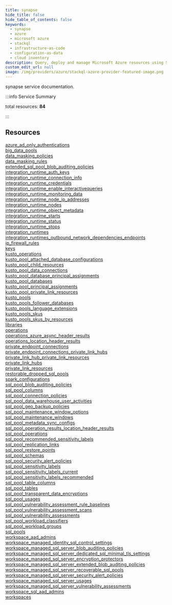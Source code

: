 ```yaml
---
title: synapse
hide_title: false
hide_table_of_contents: false
keywords:
  - synapse
  - azure
  - microsoft azure
  - stackql
  - infrastructure-as-code
  - configuration-as-data
  - cloud inventory
description: Query, deploy and manage Microsoft Azure resources using SQL
custom_edit_url: null
image: /img/providers/azure/stackql-azure-provider-featured-image.png
---
```


synapse service documentation.

:::info Service Summary

<div class="row">
<div class="providerDocColumn">
<span>total resources:&nbsp;<b>84</b></span><br />
</div>
</div>

:::

## Resources
<div class="row">
<div class="providerDocColumn">
<a href="/providers/azure/synapse/azure_ad_only_authentications/">azure_ad_only_authentications</a><br />
<a href="/providers/azure/synapse/big_data_pools/">big_data_pools</a><br />
<a href="/providers/azure/synapse/data_masking_policies/">data_masking_policies</a><br />
<a href="/providers/azure/synapse/data_masking_rules/">data_masking_rules</a><br />
<a href="/providers/azure/synapse/extended_sql_pool_blob_auditing_policies/">extended_sql_pool_blob_auditing_policies</a><br />
<a href="/providers/azure/synapse/integration_runtime_auth_keys/">integration_runtime_auth_keys</a><br />
<a href="/providers/azure/synapse/integration_runtime_connection_info/">integration_runtime_connection_info</a><br />
<a href="/providers/azure/synapse/integration_runtime_credentials/">integration_runtime_credentials</a><br />
<a href="/providers/azure/synapse/integration_runtime_enable_interactivequeries/">integration_runtime_enable_interactivequeries</a><br />
<a href="/providers/azure/synapse/integration_runtime_monitoring_data/">integration_runtime_monitoring_data</a><br />
<a href="/providers/azure/synapse/integration_runtime_node_ip_addresses/">integration_runtime_node_ip_addresses</a><br />
<a href="/providers/azure/synapse/integration_runtime_nodes/">integration_runtime_nodes</a><br />
<a href="/providers/azure/synapse/integration_runtime_object_metadata/">integration_runtime_object_metadata</a><br />
<a href="/providers/azure/synapse/integration_runtime_starts/">integration_runtime_starts</a><br />
<a href="/providers/azure/synapse/integration_runtime_status/">integration_runtime_status</a><br />
<a href="/providers/azure/synapse/integration_runtime_stops/">integration_runtime_stops</a><br />
<a href="/providers/azure/synapse/integration_runtimes/">integration_runtimes</a><br />
<a href="/providers/azure/synapse/integration_runtimes_outbound_network_dependencies_endpoints/">integration_runtimes_outbound_network_dependencies_endpoints</a><br />
<a href="/providers/azure/synapse/ip_firewall_rules/">ip_firewall_rules</a><br />
<a href="/providers/azure/synapse/keys/">keys</a><br />
<a href="/providers/azure/synapse/kusto_operations/">kusto_operations</a><br />
<a href="/providers/azure/synapse/kusto_pool_attached_database_configurations/">kusto_pool_attached_database_configurations</a><br />
<a href="/providers/azure/synapse/kusto_pool_child_resources/">kusto_pool_child_resources</a><br />
<a href="/providers/azure/synapse/kusto_pool_data_connections/">kusto_pool_data_connections</a><br />
<a href="/providers/azure/synapse/kusto_pool_database_principal_assignments/">kusto_pool_database_principal_assignments</a><br />
<a href="/providers/azure/synapse/kusto_pool_databases/">kusto_pool_databases</a><br />
<a href="/providers/azure/synapse/kusto_pool_principal_assignments/">kusto_pool_principal_assignments</a><br />
<a href="/providers/azure/synapse/kusto_pool_private_link_resources/">kusto_pool_private_link_resources</a><br />
<a href="/providers/azure/synapse/kusto_pools/">kusto_pools</a><br />
<a href="/providers/azure/synapse/kusto_pools_follower_databases/">kusto_pools_follower_databases</a><br />
<a href="/providers/azure/synapse/kusto_pools_language_extensions/">kusto_pools_language_extensions</a><br />
<a href="/providers/azure/synapse/kusto_pools_skus/">kusto_pools_skus</a><br />
<a href="/providers/azure/synapse/kusto_pools_skus_by_resources/">kusto_pools_skus_by_resources</a><br />
<a href="/providers/azure/synapse/libraries/">libraries</a><br />
<a href="/providers/azure/synapse/operations/">operations</a><br />
<a href="/providers/azure/synapse/operations_azure_async_header_results/">operations_azure_async_header_results</a><br />
<a href="/providers/azure/synapse/operations_location_header_results/">operations_location_header_results</a><br />
<a href="/providers/azure/synapse/private_endpoint_connections/">private_endpoint_connections</a><br />
<a href="/providers/azure/synapse/private_endpoint_connections_private_link_hubs/">private_endpoint_connections_private_link_hubs</a><br />
<a href="/providers/azure/synapse/private_link_hub_private_link_resources/">private_link_hub_private_link_resources</a><br />
<a href="/providers/azure/synapse/private_link_hubs/">private_link_hubs</a><br />
<a href="/providers/azure/synapse/private_link_resources/">private_link_resources</a>
</div>
<div class="providerDocColumn">
<a href="/providers/azure/synapse/restorable_dropped_sql_pools/">restorable_dropped_sql_pools</a><br />
<a href="/providers/azure/synapse/spark_configurations/">spark_configurations</a><br />
<a href="/providers/azure/synapse/sql_pool_blob_auditing_policies/">sql_pool_blob_auditing_policies</a><br />
<a href="/providers/azure/synapse/sql_pool_columns/">sql_pool_columns</a><br />
<a href="/providers/azure/synapse/sql_pool_connection_policies/">sql_pool_connection_policies</a><br />
<a href="/providers/azure/synapse/sql_pool_data_warehouse_user_activities/">sql_pool_data_warehouse_user_activities</a><br />
<a href="/providers/azure/synapse/sql_pool_geo_backup_policies/">sql_pool_geo_backup_policies</a><br />
<a href="/providers/azure/synapse/sql_pool_maintenance_window_options/">sql_pool_maintenance_window_options</a><br />
<a href="/providers/azure/synapse/sql_pool_maintenance_windows/">sql_pool_maintenance_windows</a><br />
<a href="/providers/azure/synapse/sql_pool_metadata_sync_configs/">sql_pool_metadata_sync_configs</a><br />
<a href="/providers/azure/synapse/sql_pool_operation_results_location_header_results/">sql_pool_operation_results_location_header_results</a><br />
<a href="/providers/azure/synapse/sql_pool_operations/">sql_pool_operations</a><br />
<a href="/providers/azure/synapse/sql_pool_recommended_sensitivity_labels/">sql_pool_recommended_sensitivity_labels</a><br />
<a href="/providers/azure/synapse/sql_pool_replication_links/">sql_pool_replication_links</a><br />
<a href="/providers/azure/synapse/sql_pool_restore_points/">sql_pool_restore_points</a><br />
<a href="/providers/azure/synapse/sql_pool_schemas/">sql_pool_schemas</a><br />
<a href="/providers/azure/synapse/sql_pool_security_alert_policies/">sql_pool_security_alert_policies</a><br />
<a href="/providers/azure/synapse/sql_pool_sensitivity_labels/">sql_pool_sensitivity_labels</a><br />
<a href="/providers/azure/synapse/sql_pool_sensitivity_labels_current/">sql_pool_sensitivity_labels_current</a><br />
<a href="/providers/azure/synapse/sql_pool_sensitivity_labels_recommended/">sql_pool_sensitivity_labels_recommended</a><br />
<a href="/providers/azure/synapse/sql_pool_table_columns/">sql_pool_table_columns</a><br />
<a href="/providers/azure/synapse/sql_pool_tables/">sql_pool_tables</a><br />
<a href="/providers/azure/synapse/sql_pool_transparent_data_encryptions/">sql_pool_transparent_data_encryptions</a><br />
<a href="/providers/azure/synapse/sql_pool_usages/">sql_pool_usages</a><br />
<a href="/providers/azure/synapse/sql_pool_vulnerability_assessment_rule_baselines/">sql_pool_vulnerability_assessment_rule_baselines</a><br />
<a href="/providers/azure/synapse/sql_pool_vulnerability_assessment_scans/">sql_pool_vulnerability_assessment_scans</a><br />
<a href="/providers/azure/synapse/sql_pool_vulnerability_assessments/">sql_pool_vulnerability_assessments</a><br />
<a href="/providers/azure/synapse/sql_pool_workload_classifiers/">sql_pool_workload_classifiers</a><br />
<a href="/providers/azure/synapse/sql_pool_workload_groups/">sql_pool_workload_groups</a><br />
<a href="/providers/azure/synapse/sql_pools/">sql_pools</a><br />
<a href="/providers/azure/synapse/workspace_aad_admins/">workspace_aad_admins</a><br />
<a href="/providers/azure/synapse/workspace_managed_identity_sql_control_settings/">workspace_managed_identity_sql_control_settings</a><br />
<a href="/providers/azure/synapse/workspace_managed_sql_server_blob_auditing_policies/">workspace_managed_sql_server_blob_auditing_policies</a><br />
<a href="/providers/azure/synapse/workspace_managed_sql_server_dedicated_sql_minimal_tls_settings/">workspace_managed_sql_server_dedicated_sql_minimal_tls_settings</a><br />
<a href="/providers/azure/synapse/workspace_managed_sql_server_encryption_protectors/">workspace_managed_sql_server_encryption_protectors</a><br />
<a href="/providers/azure/synapse/workspace_managed_sql_server_extended_blob_auditing_policies/">workspace_managed_sql_server_extended_blob_auditing_policies</a><br />
<a href="/providers/azure/synapse/workspace_managed_sql_server_recoverable_sql_pools/">workspace_managed_sql_server_recoverable_sql_pools</a><br />
<a href="/providers/azure/synapse/workspace_managed_sql_server_security_alert_policies/">workspace_managed_sql_server_security_alert_policies</a><br />
<a href="/providers/azure/synapse/workspace_managed_sql_server_usages/">workspace_managed_sql_server_usages</a><br />
<a href="/providers/azure/synapse/workspace_managed_sql_server_vulnerability_assessments/">workspace_managed_sql_server_vulnerability_assessments</a><br />
<a href="/providers/azure/synapse/workspace_sql_aad_admins/">workspace_sql_aad_admins</a><br />
<a href="/providers/azure/synapse/workspaces/">workspaces</a>
</div>
</div>